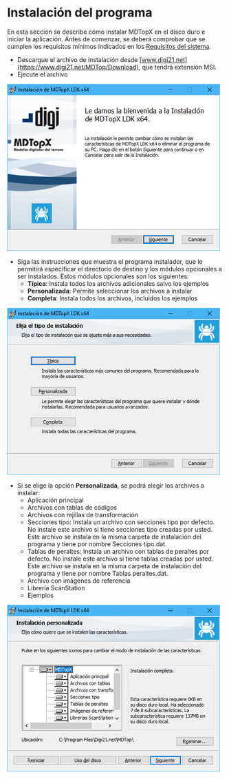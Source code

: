 # Instalación del programa

En esta sección se describe cómo instalar MDTopX en el disco duro e iniciar la aplicación. Antes de comenzar, se deberá comprobar que se cumplen los requisitos mínimos indicados en los [Requisitos del sistema](../requisitos-del-sistema.md).

* Descargue el archivo de instalación desde [www.digi21.net](https://www.digi21.net/MDTop/Download), que tendrá extensión MSI.
* Ejecute el archivo

![](../../../.gitbook/assets/image%20%2877%29.png)

* Siga las instrucciones que muestra el programa instalador, que le permitirá especificar el directorio de destino y los módulos opcionales a ser instalados. Estos módulos opcionales son los siguientes:
  * **Típica**: Instala todos los archivos adicionales salvo los ejemplos
  * **Personalizada**: Permite seleccionar los archivos a instalar
  * **Completa**: Instala todos los archivos, incluidos los ejemplos

![](../../../.gitbook/assets/image%20%2856%29.png)

* Si se elige la opción **Personalizada**, se podrá elegir los archivos a instalar:
  * Aplicación principal
  * Archivos con tablas de códigos
  * Archivos con rejillas de transformación
  * Secciones tipo: Instala un archivo con secciones tipo por defecto. No instale este archivo si tiene secciones tipo creadas por usted. Este archivo se instala en la misma carpeta de instalación del programa y tiene por nombre Secciones tipo.dat.
  * Tablas de peraltes: Instala un archivo con tablas de peraltes por defecto. No instale este archivo si tiene tablas creadas por usted. Este archivo se instala en la misma carpeta de instalación del programa y tiene por nombre Tablas peraltes.dat.
  * Archivo con imágenes de referencia
  * Librería ScanStation
  * Ejemplos

![](../../../.gitbook/assets/image%20%2841%29.png)

